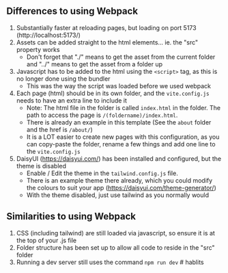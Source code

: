 ## Differences to using Webpack

1. Substantially faster at reloading pages, but loading on port 5173 (http://localhost:5173/)
2. Assets can be added straight to the html elements... ie. the "src" property works
   - Don't forget that "./" means to get the asset from the current folder and "../" means to get the asset from a folder up
3. Javascript has to be added to the html using the `<script>` tag, as this is no longer done using the bundler
   - This was the way the script was loaded before we used webpack
4. Each page (html) should be in its own folder, and the `vite.config.js` needs to have an extra line to include it
   - Note: The html file in the folder is called `index.html` in the folder. The path to access the page is `/(foldername)/index.html`.
   - There is already an example in this template (See the `about` folder and the href is `/about/`)
   - It is a LOT easier to create new pages with this configuration, as you can copy-paste the folder, rename a few things and add one line to the `vite.config.js`
5. DaisyUI (https://daisyui.com/) has been installed and configured, but the theme is disabled
   - Enable / Edit the theme in the `tailwind.config.js` file.
   - There is an example theme there already, which you could modify the colours to suit your app (https://daisyui.com/theme-generator/)
   - With the theme disabled, just use tailwind as you normally would

## Similarities to using Webpack

1. CSS (including tailwind) are still loaded via javascript, so ensure it is at the top of your .js file
2. Folder structure has been set up to allow all code to reside in the "src" folder
3. Running a dev server still uses the command `npm run dev`
#   h a b l i t s  
 
